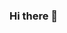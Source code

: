 ### Hi there 👋
<!--
Welcome to my github profile!😁
<br>I'm server developer using Node.js.
<br>I'm trying to live my everyday with integrity, to fix my lazy personality.😴
<br>If anyone wants to work with me to create something awesome that will change the world, please contact me!⭐️
-->
<!--
**kkjjss/kkjjss** is a ✨ _special_ ✨ repository because its `README.md` (this file) appears on your GitHub profile.

Here are some ideas to get you started:

- 🔭 I’m currently working on ...
- 🌱 I’m currently learning ...
- 👯 I’m looking to collaborate on ...
- 🤔 I’m looking for help with ...
- 💬 Ask me about ...
- 📫 How to reach me: ...
- 😄 Pronouns: ...
- ⚡ Fun fact: ...
-->
